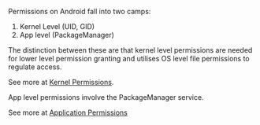 Permissions on Android fall into two camps:

1. Kernel Level (UID, GID)
2. App level (PackageManager)

The distinction between these are that kernel level permissions are needed for lower level permission granting and utilises OS level file permissions to regulate access.

See more at [Kernel Permissions](kernel_perms.md).

App level permissions involve the PackageManager service.

See more at [Application Permissions](app_perms.md)
